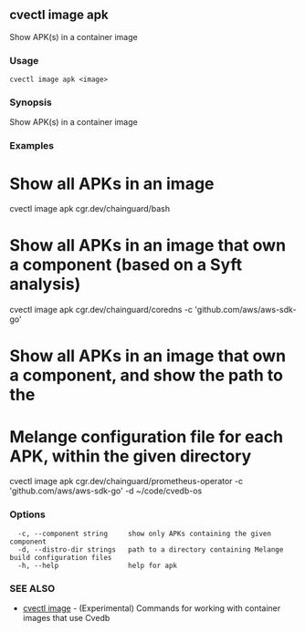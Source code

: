 ## cvectl image apk

Show APK(s) in a container image

### Usage

```
cvectl image apk <image>
```

### Synopsis

Show APK(s) in a container image

### Examples


  # Show all APKs in an image
  cvectl image apk cgr.dev/chainguard/bash

  # Show all APKs in an image that own a component (based on a Syft analysis)
  cvectl image apk cgr.dev/chainguard/coredns -c 'github.com/aws/aws-sdk-go'

  # Show all APKs in an image that own a component, and show the path to the
  # Melange configuration file for each APK, within the given directory
  cvectl image apk cgr.dev/chainguard/prometheus-operator -c 'github.com/aws/aws-sdk-go' -d ~/code/cvedb-os


### Options

```
  -c, --component string     show only APKs containing the given component
  -d, --distro-dir strings   path to a directory containing Melange build configuration files
  -h, --help                 help for apk
```

### SEE ALSO

* [cvectl image](cvectl_image.md)	 - (Experimental) Commands for working with container images that use Cvedb

